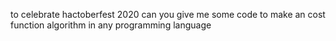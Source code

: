 to celebrate hactoberfest 2020 can you give me some code to make an cost function algorithm in any programming language
